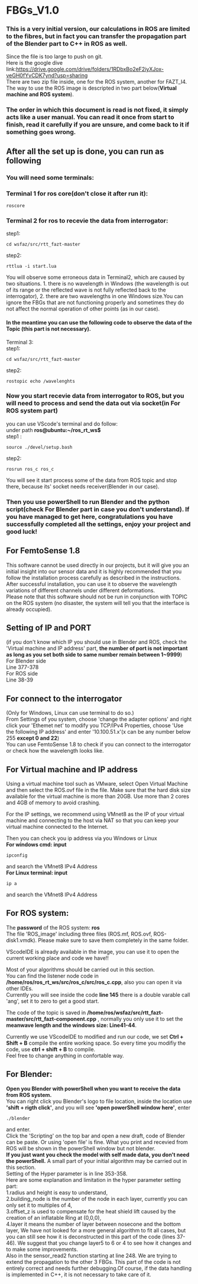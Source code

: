 # FBGs_V1.0
### This is a very initial version, our calculations in ROS are limited to the fibres, but in fact you can transfer the propagation part of the Blender part to C++ in ROS as well.  
  
Since the file is too large to push on git.    
Here is the google dive link:https://drive.google.com/drive/folders/1RDbxBo2eF2iyXJox-veGH0fYvCDK7ynd?usp=sharing     
There are two zip file inside, one for the ROS system, another for FAZT_I4.  
The way to use the ROS image is descripted in two part below(**Virtual machine and ROS system**).   
  
### **The order in which this document is read is not fixed, it simply acts like a user manual. You can read it once from start to finish, read it carefully if you are unsure, and come back to it if something goes wrong.**  

## **After all the set up is done, you can run as following**  
### You will need some terminals:  
  
### Terminal 1 for ros core(**don't close it after run it**): 
```
roscore
```
  
### Terminal 2 for ros to recevie the data from interrogator:   
step1: 
```
cd wsfaz/src/rtt_fazt-master
```
step2: 
```
rttlua -i start.lua
```  
You will observe some erroneous data in Terminal2, which are caused by two situations. 1. there is no wavelength in Windows (the wavelength is out of its range or the reflected wave is not fully reflected back to the interrogator), 2. there are two wavelengths in one Windows size.You can ignore the FBGs that are not functioning properly and sometimes they do not affect the normal operation of other points (as in our case).  
  
#### In the meantime you can use the following code to observe the data of the Topic (this part is **not necessary**).    
Terminal 3:  
step1: 
```
cd wsfaz/src/rtt_fazt-master
```
step2: 
```
rostopic echo /wavelenghts    
```  
  
### Now you start recevie data from interrogator to ROS, but you will need to process and send the data out via socket(in **For ROS system** part)  
you can use VScode's terminal and do follow:  
under path **ros@ubuntu:~/ros_rt_ws$**    
step1 :  
```
source ./devel/setup.bash
```
step2:  
```
rosrun ros_c ros_c
```
You will see it start process some of the data from ROS topic and stop there, because its' socket needs receiver(Blender in our case).  

### Then you use powerShell to run Blender and the python script(**check For Blender part in case you don't understand**). If you have managed to get here, congratulations you have successfully completed all the settings, enjoy your project and good luck!  
  
## **For FemtoSense 1.8**   
This software cannot be used directly in our projects, but it will give you an initial insight into our sensor data and it is highly recommended that you follow the installation process carefully as described in the instructions. After successful installation, you can use it to observe the wavelength variations of different channels under different deformations.   
Please note that this software should not be run in conjunction with TOPIC on the ROS system (no disaster, the system will tell you that the interface is already occupied).
  
## **Setting of IP and PORT**  
(if you don't know which IP you should use in Blender and ROS, check the 'Virtual machine and IP address' part, **the number of port is not important as long as you set both side to same number remain between 1~9999**)  
For Blender side  
 Line 377-378  
For ROS side  
 Line 38-39  
  
## **For connect to the interrogator**  
(Only for Windows, Linux can use terminal to do so.)   
From Settings of you system, choose 'change the adapter options' and right click your 'Ethemet net' to modify you TCP/IPv4 Properties, choose 'Use the following IP address' and enter '10.100.51.x'(x can be any number below 255 **except 0 and 22**)  
You can use FemtoSense 1.8 to check if you can connect to the interrogator or check how the wavelength looks like.  
  
## **For Virtual machine and IP address**   
Using a virtual machine tool such as VMware, select Open Virtual Machine and then select the ROS.ovf file in the file. Make sure that the hard disk size available for the virtual machine is more than 20GB. Use more than 2 cores and 4GB of memory to avoid crashing.  
  
For the IP settings, we recommend using VMnet8 as the IP of your virtual machine and connecting to the host via NAT so that you can keep your virtual machine connected to the Internet.  
  
Then you can check you ip address via you Windows or Linux  
**For windows cmd: input** 
```
ipconfig
``` 
and search the VMnet8 IPv4 Address     
**For Linux terminal: input**   
```
ip a
```
and search the VMnet8 IPv4 Address
    
    
## **For ROS system:**  
The **password** of the ROS system: **ros**  
The file 'ROS_image' including three files (ROS.mf, ROS.ovf, ROS-disk1.vmdk). Please make sure to save them completely in the same folder.   
  
VScodeIDE is already available in the image, you can use it to open the current working place and code we have!!      
  
Most of your algorithms should be carried out in this section.   
You can find the listener node code in **/home/ros/ros_rt_ws/src/ros_c/src/ros_c.cpp**, also you can open it via other IDEs.  
Currently you will see inside the code **line 145** there is a double varable call 'ang', set it to zero to get a good start.     
  
The code of the topic is saved in **/home/ros/wsfaz/src/rtt_fazt-master/src/rtt_fazt-component.cpp** , normally you only use it to set the **meanwave length and the windows size: Line41-44**.  
    
Currently we use VScodeIDE to modified and run our code, we set **Ctrl + Shift + B** compile the entire working space. So every time you modifiy the code, use **ctrl + shift + B** to compile.  
Feel free to change anything in confortable way.
   
    
## **For Blender:**  
**Open you Blender with powerShell when you want to receive the data from ROS system.**  
You can right click you Blender's logo to file location, inside the location use **'shift + rigth click'**, and you will see **'open powerShell window here'**, enter 
```
./blender
```
and enter.  
Click the 'Scripting' on the top bar and open a new draft, code of Blender can be paste. Or using 'open file' is fine.
What you print and recevied from ROS will be shown in the powerShell window but not blender.  
**If you just want you check the model with self made data, you don't need the powerShell.**
A small part of your initial algorithm may be carried out in this section.   
Setting of the Hyper parameter is in line 353-358.   
Here are some explanation and limitation in the hyper parameter setting part:   
1.radius and height is easy to understand,  
2.building_node is the number of the node in each layer, currently you can only set it to multiples of 4,   
3.offset_z is used to compensate for the heat shield lift caused by the creation of an inflatable Ring at (0,0,0),  
4.layer it means the number of layer between nosecone and the bottom layer, We have not looked for a more general algorithm to fit all cases, but you can still see how it is deconstructed in this part of the code (lines 37-46). We suggest that you change layer5 to 6 or 4 to see how it changes and to make some improvements.  
Also in the sensor_read2 function starting at line 248. We are trying to extend the propagation to the other 3 FBGs. This part of the code is not entirely correct and needs further debugging.Of course, if the data handling is implemented in C++, it is not necessary to take care of it.    

    

